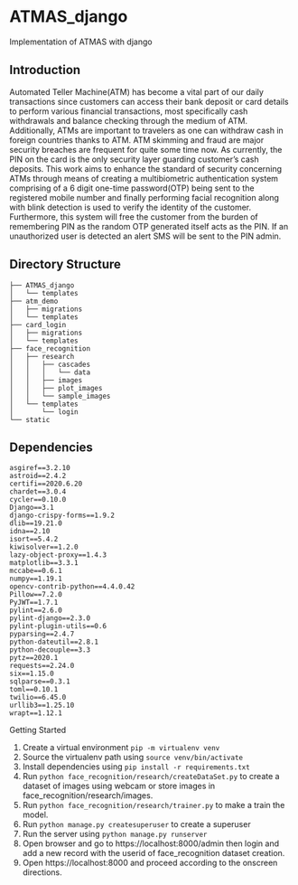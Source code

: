 # ATMAS_django
Implementation of ATMAS with django

## Introduction


Automated Teller Machine(ATM) has become a vital part of our daily transactions since customers can
access their bank deposit or card details to perform various financial transactions, most specifically cash withdrawals and
balance checking through the medium of ATM. Additionally, ATMs are important to travelers as one can withdraw cash in
foreign countries thanks to ATM. ATM skimming and fraud are major security breaches are frequent for quite some time
now. As currently, the PIN on the card is the only security layer guarding customer’s cash deposits. This work aims to
enhance the standard of security concerning ATMs through means of creating a multibiometric authentication system
comprising of a 6 digit one-time password(OTP) being sent to the registered mobile number and finally performing facial
recognition along with blink detection is used to verify the identity of the customer. Furthermore, this system will free the
customer from the burden of remembering PIN as the random OTP generated itself acts as the PIN. If an unauthorized user
is detected an alert SMS will be sent to the PIN admin.



## Directory Structure

```
├── ATMAS_django
│   └── templates
├── atm_demo
│   ├── migrations
│   └── templates
├── card_login
│   ├── migrations
│   └── templates
├── face_recognition
│   ├── research
│   │   ├── cascades
│   │   │   └── data
│   │   ├── images
│   │   ├── plot_images
│   │   └── sample_images
│   └── templates
│       └── login
└── static
```

## Dependencies
```
asgiref==3.2.10
astroid==2.4.2
certifi==2020.6.20
chardet==3.0.4
cycler==0.10.0
Django==3.1
django-crispy-forms==1.9.2
dlib==19.21.0
idna==2.10
isort==5.4.2
kiwisolver==1.2.0
lazy-object-proxy==1.4.3
matplotlib==3.3.1
mccabe==0.6.1
numpy==1.19.1
opencv-contrib-python==4.4.0.42
Pillow==7.2.0
PyJWT==1.7.1
pylint==2.6.0
pylint-django==2.3.0
pylint-plugin-utils==0.6
pyparsing==2.4.7
python-dateutil==2.8.1
python-decouple==3.3
pytz==2020.1
requests==2.24.0
six==1.15.0
sqlparse==0.3.1
toml==0.10.1
twilio==6.45.0
urllib3==1.25.10
wrapt==1.12.1
```
Getting Started
1. Create a virtual environment `pip -m virtualenv venv`
2. Source the virtualenv path using `source venv/bin/activate`
3. Install dependencies using `pip install -r requirements.txt`
4. Run `python face_recognition/research/createDataSet.py` to create a dataset of images using webcam or store images in face_recognition/research/images.
5. Run `python face_recognition/research/trainer.py` to make a train the model.
6. Run `python manage.py createsuperuser` to create a superuser
6. Run the server using `python manage.py runserver`
7. Open browser and go to https://localhost:8000/admin then login and add a new record with the userid of face_recognition dataset creation.
8. Open https://localhost:8000 and proceed according to the onscreen directions.

